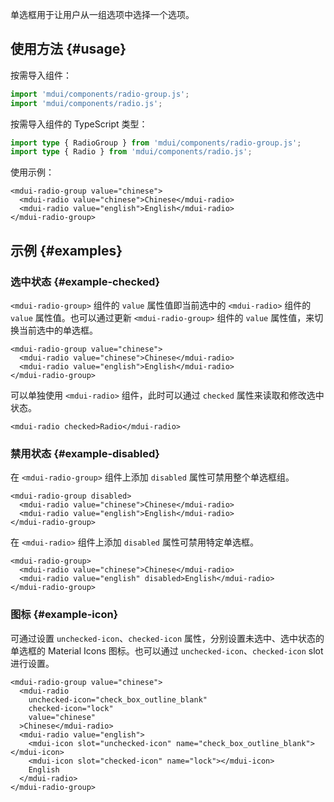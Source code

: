 单选框用于让用户从一组选项中选择一个选项。

## 使用方法 {#usage}

按需导入组件：

```js
import 'mdui/components/radio-group.js';
import 'mdui/components/radio.js';
```

按需导入组件的 TypeScript 类型：

```ts
import type { RadioGroup } from 'mdui/components/radio-group.js';
import type { Radio } from 'mdui/components/radio.js';
```

使用示例：

```html,example
<mdui-radio-group value="chinese">
  <mdui-radio value="chinese">Chinese</mdui-radio>
  <mdui-radio value="english">English</mdui-radio>
</mdui-radio-group>
```

## 示例 {#examples}

### 选中状态 {#example-checked}

`<mdui-radio-group>` 组件的 `value` 属性值即当前选中的 `<mdui-radio>` 组件的 `value` 属性值。也可以通过更新 `<mdui-radio-group>` 组件的 `value` 属性值，来切换当前选中的单选框。

```html,example,expandable
<mdui-radio-group value="chinese">
  <mdui-radio value="chinese">Chinese</mdui-radio>
  <mdui-radio value="english">English</mdui-radio>
</mdui-radio-group>
```

可以单独使用 `<mdui-radio>` 组件，此时可以通过 `checked` 属性来读取和修改选中状态。

```html,example,expandable
<mdui-radio checked>Radio</mdui-radio>
```

### 禁用状态 {#example-disabled}

在 `<mdui-radio-group>` 组件上添加 `disabled` 属性可禁用整个单选框组。

```html,example,expandable
<mdui-radio-group disabled>
  <mdui-radio value="chinese">Chinese</mdui-radio>
  <mdui-radio value="english">English</mdui-radio>
</mdui-radio-group>
```

在 `<mdui-radio>` 组件上添加 `disabled` 属性可禁用特定单选框。

```html,example,expandable
<mdui-radio-group>
  <mdui-radio value="chinese">Chinese</mdui-radio>
  <mdui-radio value="english" disabled>English</mdui-radio>
</mdui-radio-group>
```

### 图标 {#example-icon}

可通过设置 `unchecked-icon`、`checked-icon` 属性，分别设置未选中、选中状态的单选框的 Material Icons 图标。也可以通过 `unchecked-icon`、`checked-icon` slot 进行设置。

```html,example,expandable
<mdui-radio-group value="chinese">
  <mdui-radio
    unchecked-icon="check_box_outline_blank"
    checked-icon="lock"
    value="chinese"
  >Chinese</mdui-radio>
  <mdui-radio value="english">
    <mdui-icon slot="unchecked-icon" name="check_box_outline_blank"></mdui-icon>
    <mdui-icon slot="checked-icon" name="lock"></mdui-icon>
    English
  </mdui-radio>
</mdui-radio-group>
```
